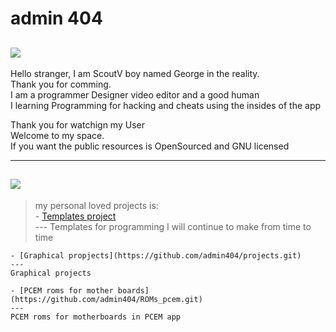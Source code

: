 # admin 404

![](https://www.intel.com/content/dam/develop/external/us/en/images/gnu-782854.jpg)
---

Hello stranger, I am ScoutV boy named George in the reality.  
Thank you for comming.  
I am a programmer Designer video editor and a good human  
I learning Programming for hacking and cheats using the insides of the app  

Thank you for watchign my User  
Welcome to my space.  
If you want the public resources is OpenSourced and GNU licensed

---
![](https://upload.wikimedia.org/wikipedia/commons/9/93/GPLv3_Logo.svg)
---

> my personal loved projects is:  
	- [Templates project](https://github.com/admin404/Templates.git)  
	---
	Templates for programming I will continue to make from time to time
	
	- [Graphical propjects](https://github.com/admin404/projects.git)  
	---
	Graphical projects

	- [PCEM roms for mother boards](https://github.com/admin404/ROMs_pcem.git)
	---
	PCEM roms for motherboards in PCEM app
